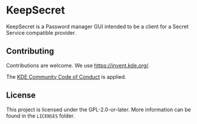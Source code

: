 <!--
SPDX-FileCopyrightText: 2025 Marco Martin <mart@kde.org>
SPDX-License-Identifier: FSFAP
-->
# KeepSecret

KeepSecret is a Password manager GUI intended to be a client for a Secret Service
compatible provider.


## Contributing

Contributions are welcome. We use https://invent.kde.org/.

The [KDE Community Code of Conduct](https://kde.org/code-of-conduct) is applied.

## License

This project is licensed under the GPL-2.0-or-later.
More information can be found in the `LICENSES` folder.
